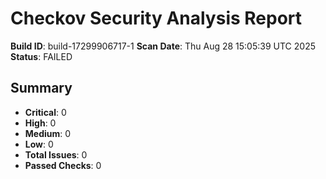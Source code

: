 # Checkov Security Analysis Report

**Build ID**: build-17299906717-1
**Scan Date**: Thu Aug 28 15:05:39 UTC 2025
**Status**: FAILED

## Summary
- **Critical**: 0
- **High**: 0
- **Medium**: 0
- **Low**: 0
- **Total Issues**: 0
- **Passed Checks**: 0

